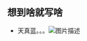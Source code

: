 ## 想到啥就写啥

- 天真蓝。。。![图片描述](https://res.cloudinary.com/techjuan/image/upload/v1743504891/IMG_3653_iqqn3w.jpg) 